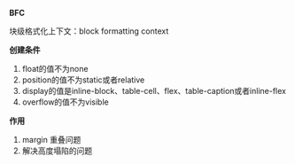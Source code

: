 **BFC**

块级格式化上下文：block formatting context



**创建条件**

1. float的值不为none
2. position的值不为static或者relative
3. display的值是inline-block、table-cell、flex、table-caption或者inline-flex
4. overflow的值不为visible



**作用**

1. margin 重叠问题
2. 解决高度塌陷的问题